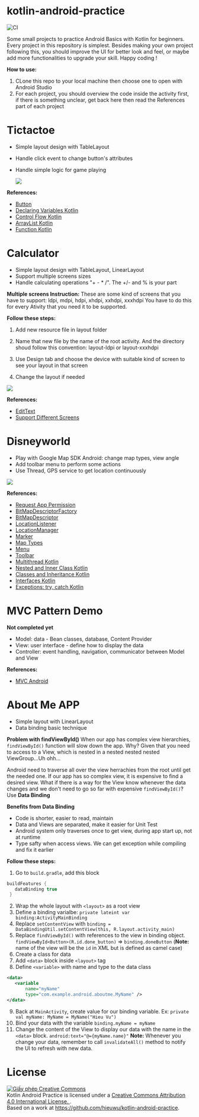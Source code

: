 
# kotlin-android-practice
![CI](https://github.com/hieuwu/kotlin-android-practice/workflows/CI/badge.svg)

Some small projects to practice Android Basics with Kotlin for beginners. Every project in this repository is simplest. Besides making your own project following this, you should improve the UI for better look and feel, or maybe add more functionalities to upgrade your skill. Happy coding !

**How to use:**
1. CLone this repo to your local machine then choose one to open with Android Studio
2. For each project, you should overview the code inside the activity first, if there is something unclear, get back here then read the References part of each project

# Tictactoe

 - Simple layout design with TableLayout    
 - Handle click event to change
   button's attributes   
 - Handle simple logic for game playing
   
   ![](https://i.imgur.com/De3BQXr.png)
   
**References:**
- [Button](https://developer.android.com/reference/android/widget/Button)
- [Declaring Variables Kotlin](https://kotlinlang.org/docs/tutorials/kotlin-for-py/declaring-variables.html)
- [Control Flow Kotlin](https://kotlinlang.org/docs/reference/control-flow.html)
- [ArrayList Kotlin](https://kotlinlang.org/api/latest/jvm/stdlib/kotlin.collections/-array-list/)
- [Function Kotlin](https://kotlinlang.org/docs/reference/functions.html)

# Calculator

- Simple layout design with TableLayout, LinearLayout
- Support multiple screens sizes 
- Handle calculating operations "+ - * /". The +/- and %
   is your part

 **Multiple screens Instruction:**
 These are some kind of screens that you have to support: ldpi, mdpi, hdpi, xhdpi, xxhdpi, xxxhdpi
 You have to do this for every Ativity that you need it to be supported.
 
 **Follow these steps:**

 1. Add new resource file in layout folder
    
 2.  Name that new file by the name of the root activity. And the
    directory shoud follow this convention: layout-ldpi or
    layout-xxxhdpi
    
 3.   Use Design tab and choose the device with suitable kind of screen to
    see your layout in that screen
    
 4.  Change the layout if needed

![](https://i.imgur.com/ylZF0O8.png)

**References:**
- [EditText](https://developer.android.com/reference/android/widget/EditText)
- [Support Different Screens](https://developer.android.com/training/multiscreen/screensizes)


# Disneyworld
 - Play with Google Map SDK Android: change map types, view angle
 - Add toolbar menu to perform some actions
 - Use Thread, GPS service to get location continuously
 
 ![](https://i.imgur.com/J4lPrHO.png)

**References:**
 
- [Request App Permission](https://developer.android.com/training/permissions/requesting)
- [BitMapDescriptorFactory](https://developers.google.com/android/reference/com/google/android/gms/maps/model/BitmapDescriptorFactory)
- [BitMapDescriptor](https://developers.google.com/android/reference/com/google/android/gms/maps/model/BitmapDescriptor)
- [LocationListener](https://developer.android.com/reference/android/location/LocationListener)
- [LocationManager](https://developer.android.com/reference/android/location/LocationManager)
- [Marker](https://developers.google.com/maps/documentation/android-sdk/marker)
- [Map Types](https://developers.google.com/maps/documentation/android-sdk/map#map_types)
- [Menu](https://developer.android.com/guide/topics/ui/menus?hl=vi)
- [Toolbar](https://developer.android.com/training/appbar/setting-up)
- [Multithread Kotlin](https://medium.com/@korhanbircan/multithreading-and-kotlin-ac28eed57fea)
- [Nested and Inner Class Kotlin](https://kotlinlang.org/docs/reference/nested-classes.html)
- [Classes and Inheritance Kotlin](https://kotlinlang.org/docs/reference/classes.html)
- [Interfaces Kotlin](https://kotlinlang.org/docs/reference/interfaces.html)
- [Exceptions: try, catch Kotlin](https://kotlinlang.org/docs/reference/exceptions.html)

# MVC Pattern Demo

**Not completed yet**
- Model: data - Bean classes, database, Content Provider
- View: user interface - define how to display the data
- Controller: event handling, navigation, communicator between Model and View



**References:**

- [MVC Android](https://medium.com/upday-devs/android-architecture-patterns-part-1-model-view-controller-3baecef5f2b6)


# About Me APP
- Simple layout with LinearLayout
- Data binding basic technique

**Problem with findViewById()**
When our app has complex view hierarchies, `findViewById()` function will slow down the app. Why? Given that you need to access to a View, which is nested in a nested nested nested ViewGroup...Uh ohh...

Android need to traverse all over the view herrachies from the root until get the needed one. If our app has so complex view, it is expensive to find a desired view. What if there is a way for the View know whenever the data changes and we don't need to go so far with expensive `findViewById()`? Use **Data Binding**

**Benefits from Data Binding**
- Code is shorter, easier to read, maintain
- Data and Views are separated, make it easier for Unit Test
- Android system only traverses once to get view, during app start up, not at runtime
- Type safty when access views. We can get exception while compiling and fix it earlier

**Follow these steps:**
1. Go to `build.gradle`, add this block
```kotlin
buildFeatures {
   dataBinding true
 }
```
2. Wrap the whole layout with `<layout>` as a root view
3. Define a binding varialbe:
`private lateint var binding:ActivityMainBinding`
4. Replace `setContentView` with `binding = DataBindingUtil.setContentView(this, R.layout.activity_main)`
5. Replace `findViewById()` with references to the view in binding object.
`findViewById<Button>(R.id.done_button)` =>  `binding.doneButton` (**Note:** name of the view will be the `id` in XML but is defined as camel case)
6. Create a class for data
7. Add `<data>` block inside `<layout>` tag
8. Define `<variable>` with name and type to the data class
```xml
<data>
   <variable
       name="myName"
       type="com.example.android.aboutme.MyName" />
</data>
```
9. Back at `MainActivity`, create value for our binding variable. Ex: `private val myName: MyName = MyName("Hieu Vu")`
10. Bind your data with the variable `binding.myName = myName`
11. Change the content of the View to display our data with the name in the `<data>` block. `android:text="@={myName.name}"`
**Note:** Whenever you change your data, remember to call  `invalidateAll()` method to notify the UI to refresh with new data.

# License

<a rel="license" href="http://creativecommons.org/licenses/by/4.0/"><img alt="Giấy phép Creative Commons " style="border-width:0" src="https://i.creativecommons.org/l/by/4.0/88x31.png" /></a><br /><span xmlns:dct="http://purl.org/dc/terms/" property="dct:title">Kotlin Android Practice</span> is licensed under a <a rel="license" href="http://creativecommons.org/licenses/by/4.0/">Creative Commons Attribution 4.0 International License. </a>.<br />Based on a work at <a xmlns:dct="http://purl.org/dc/terms/" href="https://github.com/hieuwu/kotlin-android-practice" rel="dct:source">https://github.com/hieuwu/kotlin-android-practice</a>.
